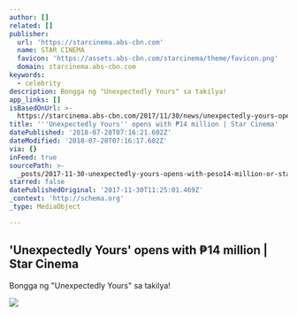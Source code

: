 ```yaml
---
author: []
related: []
publisher:
  url: 'https://starcinema.abs-cbn.com'
  name: STAR CINEMA
  favicon: 'https://assets.abs-cbn.com/starcinema/theme/favicon.png'
  domain: starcinema.abs-cbn.com
keywords:
  - celebrity
description: Bongga ng "Unexpectedly Yours" sa takilya!
app_links: []
isBasedOnUrl: >-
  https://starcinema.abs-cbn.com/2017/11/30/news/unexpectedly-yours-opens-with-14-million-33111
title: '''Unexpectedly Yours'' opens with ₱14 million | Star Cinema'
datePublished: '2018-07-28T07:16:21.602Z'
dateModified: '2018-07-28T07:16:17.602Z'
via: {}
inFeed: true
sourcePath: >-
  _posts/2017-11-30-unexpectedly-yours-opens-with-peso14-million-or-star-cinema.md
starred: false
datePublishedOriginal: '2017-11-30T11:25:01.469Z'
_context: 'http://schema.org'
_type: MediaObject

---
```

<article style=""><h1>'Unexpectedly Yours' opens with ₱14 million | Star Cinema</h1><p>Bongga ng "Unexpectedly Yours" sa takilya!</p><img src="https://data-starcinema.abs-cbn.com/starcinema/starcinema/media/november-2017/29/92e06ee2-bad3-484e-8a46-eb81595102d6.jpeg?ext=.jpeg" /></article>